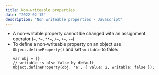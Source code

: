 ```yaml
---
title: Non-writeable properties
date: "2022-02-15"
description: "Non writeable properties - Javascript"
---
```

* A non-writable property cannot be changed with an assignment operator (`=`, `*=`, `**=`, `/=`, `+=`, `-=`)
* To define a non-writeable property on an object use `Object.defineProperty()` and set `writable` to false:
  ```
  var obj = {}
  // writable is also false by default
  Object.defineProperty(obj, 'a', { value: 2, writable: false });
  ```